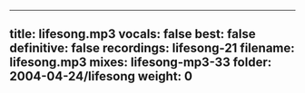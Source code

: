 
---
title: lifesong.mp3
vocals: false
best: false
definitive: false
recordings: lifesong-21
filename: lifesong.mp3
mixes: lifesong-mp3-33
folder: 2004-04-24/lifesong
weight: 0
---
